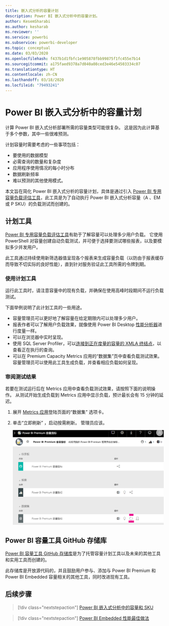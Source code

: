```yaml
---
title: 嵌入式分析的容量计划
description: Power BI 嵌入式分析中的容量计划。
author: KesemSharabi
ms.author: kesharab
ms.reviewer: ''
ms.service: powerbi
ms.subservice: powerbi-developer
ms.topic: conceptual
ms.date: 03/03/2020
ms.openlocfilehash: f437b1d1fbfc1e905878fbb99875f1fc455e7b14
ms.sourcegitcommit: a175faed9378a7d040a08ced3e46e54503334c07
ms.translationtype: HT
ms.contentlocale: zh-CN
ms.lasthandoff: 03/18/2020
ms.locfileid: "79493241"
---
```

# <a name="capacity-planning-in-power-bi-embedded-analytics"></a>Power BI 嵌入式分析中的容量计划

计算 Power BI 嵌入式分析部署所需的容量类型可能很复杂。 这是因为此计算基于多个参数，其中一些很难预测。

计划容量时需要考虑的一些事项包括：

* 要使用的数据模型
* 必需查询的数量和复杂度
* 应用程序使用情况的每小时分布
* 数据刷新频率
* 难以预测的其他使用模式。

本文旨在简化 Power BI 嵌入式分析的容量计划，具体是通过引入 [Power BI 专用容量负载评估工具](https://github.com/microsoft/PowerBI-Tools-For-Capacities/tree/master/LoadTestingPowerShellTool/)，此工具是为了自动执行 Power BI 嵌入式分析容量（A  、EM  或 P  SKU）的负载测试而创建的。

## <a name="planning-tool"></a>计划工具

 [Power BI 专用容量负载评估工具](https://github.com/microsoft/PowerBI-Tools-For-Capacities/tree/master/LoadTestingPowerShellTool/)有助于了解容量可以处理多少用户负载。 它使用 PowerShell 对容量创建自动负载测试，并可便于选择要测试哪些报表，以及要模拟多少并发用户。

此工具通过持续使用新筛选器值呈现各个报表来生成容量负载（以防由于报表缓存而导致不切实际的良好性能），直到针对服务验证此工具所需的令牌到期。

### <a name="using-the-planning-tool"></a>使用计划工具

运行此工具时，请注意容量中的现有负载，并确保在使用高峰时段期间不运行负载测试。

下面举例说明了此计划工具的一些用途。

* 容量管理员可以更好地了解容量在给定期限内可以处理多少用户。
* 报表作者可以了解用户负载效果，就像使用 Power BI Desktop [性能分析器](https://docs.microsoft.com/power-bi/desktop-performance-analyzer)进行度量一样。
* 可以在浏览器中实时呈现。
* 使用 SQL Server Profiler，可以[连接到正在度量的容量的 XMLA 终结点](https://powerbi.microsoft.com/blog/power-bi-open-platform-connectivity-with-xmla-endpoints-public-preview/)，以查看正在执行的查询。
* 可以在 Premium Capacity Metrics 应用的“数据集”页中查看负载测试效果。 容量管理员可以使用此工具生成负载，并查看相应负载如何呈现。

### <a name="reviewing-the-test-results"></a>审阅测试结果

若要在测试运行后在 Metrics 应用中查看负载测试效果，请按照下面的说明操作。 从测试开始生成负载到 Metrics 应用中显示负载，预计最长会有 15 分钟的延迟。

1. 展开 [Metrics 应用](../../service-admin-premium-monitor-capacity.md)登陆页面的“数据集”  选项卡。
2. 单击“立即刷新”  ，启动按需刷新。 管理员应该。

    ![Power BI Premium Capacity Metrics](media/embedded-capacity-planning/embedded-capacity-planning.png)

## <a name="power-bi-capacity-tools-github-repository"></a>Power BI 容量工具 GitHub 存储库

[Power BI 容量工具 GitHub 存储库](https://github.com/microsoft/PowerBI-Tools-For-Capacities)是为了托管容量计划工具以及未来的其他工具和实用工具而创建的。

此存储库是开放源代码的，并且鼓励用户参与、添加与 Power BI Premium 和 Power BI Embedded 容量相关的其他工具，同时改进现有工具。

## <a name="next-steps"></a>后续步骤

> [!div class="nextstepaction"]
>[Power BI 嵌入式分析中的容量和 SKU](embedded-capacity.md)

> [!div class="nextstepaction"]
>[Power BI Embedded 性能最佳做法](embedded-performance-best-practices.md)